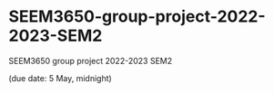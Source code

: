 # SEEM3650-group-project-2022-2023-SEM2
SEEM3650 group project 2022-2023 SEM2

 (due date: 5 May, midnight)
